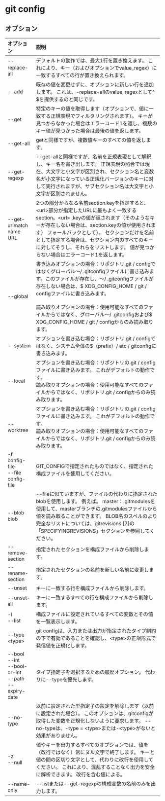 # git config

## オプション

|オプション|説明|
|:--|:--|
|--replace-all|デフォルトの動作では、最大1行を置き換えます。 これにより、キー（およびオプションでvalue_regex）に一致するすべての行が置き換えられます。|
|--add|既存の値を変更せずに、オプションに新しい行を追加します。 これは、-replace-allのvalue_regexとして^ $を提供するのと同じです。|
|--get|特定のキーの値を取得します（オプションで、値に一致する正規表現でフィルタリングされます）。 キーが見つからなかった場合はエラーコード1を返し、複数のキー値が見つかった場合は最後の値を返します。|
|--get-all|getと同様ですが、複数値キーのすべての値を返します。|
|--get-regexp|--get-allと同様ですが、名前を正規表現として解釈し、キー名を書き出します。 正規表現の照合では現在、大文字と小文字が区別され、セクション名と変数名が小文字になっている正規化バージョンのキーに対して実行されますが、サブセクション名は大文字と小文字が区別されません。|
|--get-urlmatch name URL|2つの部分からなる名前section.keyを指定すると、\<url\>部分が指定したURLに最もよく一致するsection。\<url\> .keyの値が返されます（そのようなキーが存在しない場合は、section.keyの値が使用されます） フォールバックとして）。 セクションだけを名前として指定する場合は、セクション内のすべてのキーに対してそうし、それらをリストします。 値が見つからない場合はエラーコード1を返します。|
|--global|書き込みオプションの場合：リポジトリ.git / configではなくグローバル〜/ .gitconfigファイルに書き込みます。このファイルが存在し、〜/ .gitconfigファイルが存在しない場合は、$ XDG_CONFIG_HOME / git / configファイルに書き込みます。<br><br>読み取りオプションの場合：使用可能なすべてのファイルからではなく、グローバル〜/ .gitconfigおよび$ XDG_CONFIG_HOME / git / configからのみ読み取ります。|
|--system|オプションを書き込む場合：リポジトリ.git / configではなく、システム全体の$（prefix）/ etc / gitconfigに書き込みます。|
|--local|オプションを書き込む場合：リポジトリの.git / configファイルに書き込みます。 これがデフォルトの動作です。<br>読み取りオプションの場合：使用可能なすべてのファイルからではなく、リポジトリ.git / configからのみ読み取ります。|
|--worktree|オプションを書き込む場合：リポジトリの.git / configファイルに書き込みます。 これがデフォルトの動作です。<br>読み取りオプションの場合：使用可能なすべてのファイルからではなく、リポジトリ.git / configからのみ読み取ります。|
|-f config-file<br>--file config-file|GIT_CONFIGで指定されたものではなく、指定された構成ファイルを使用してください。|
|--blob blob|--fileに似ていますが、ファイルの代わりに指定されたblobを使用します。 例えば。 master：.gitmodulesを使用して、masterブランチの.gitmodulesファイルから値を読み取ることができます。 BLOB名のスペルのより完全なリストについては、gitrevisions [7]の「SPECIFYINGREVISIONS」セクションを参照してください。|
|--remove-section|指定されたセクションを構成ファイルから削除します。|
|--rename-section|指定されたセクションの名前を新しい名前に変更します。|
|--unset|キーに一致する行を構成ファイルから削除します。|
|--unset-all|キーに一致するすべての行を構成ファイルから削除します。|
|-l<br>--list|構成ファイルに設定されているすべての変数とその値を一覧表示します。|
|--type \<type\>|git configは、入力または出力が指定されたタイプ制約の下で有効であることを確認し、\<type\>の正規形式で発信値を正規化します。|
|--bool<br>--int<br>--bool-or-int<br>--path<br>--expiry-date|タイプ指定子を選択するための履歴オプション。 代わりに--typeを優先します。|
|--no-type|以前に設定された型指定子の設定を解除します（以前に設定された場合）。 このオプションは、gitconfigが取得した変数を正規化しないように要求します。 --no-typeは、-type = \<type\>または-\<type\>がないと効果がありません。|
|-z<br>--null|値やキーを出力するすべてのオプションでは、値を（改行ではなく）常にヌル文字で終了します。 キーと値の間の区切り文字として、代わりに改行を使用してください。 これにより、混乱することなく出力を安全に解析できます。 改行を含む値による。|
|--name-only|--listまたは--get-regexpの構成変数の名前のみを出力します。|
